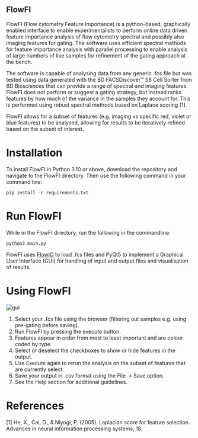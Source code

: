 ## FlowFI

FlowFI (Flow cytometry Feature Importance) is a python-based, graphically enabled interface to enable experimentalists to perform online data driven feature importance analysis of flow cytometry spectral and possibly also imaging features for gating. The software uses efficient spectral methods for feature importance analysis with parallel processing to enable analysis of large numbers of live samples for refinement of the gating approach at the bench. 

The software is capable of analysing data from any generic .fcs file but was tested using data generated with the BD FACSDiscover™ S8 Cell Sorter from BD Biosciences that can provide a range of spectral and imaging features. FlowFI does not perform or suggest a gating strategy, but instead ranks features by how much of the variance in the samples they account for. This is performed using robust spectral methods based on Laplace scoring [1].

FlowFI allows for a subset of features (e.g. imaging vs specific red, violet or blue features) to be analysed, allowing for results to be iteratively refined based on the subset of interest.

# Installation
To install FlowFI in Python 3.10 or above, download the repository and navigate to the FlowFI directory. Then use the following command in your command line:

```
pip install -r requirements.txt
```

# Run FlowFI
While in the FlowFI directory, run the following in the commandline:
```
python3 main.py
```

FlowFI uses [FlowIO](https://github.com/whitews/FlowIO) to load .fcs files and PyQt5 to implement a Graphical User Interface (GUI) for handling of input and output files and visualisation of results.

# Using FlowFI

![gui](https://github.com/jameswilsenach/FlowFI/blob/main/gui.png?raw=true)

1. Select your .fcs file using the browser (filtering out samples e.g. using pre-gating before saving).
2. Run FlowFI by pressing the execute button.
3. Features appear in order from most to least important and are colour coded by type.
4. Select or deselect the checkboxes to show or hide features in the output.
5. Use Execute again to rerun the analysis on the subset of features that are currently select.
6. Save your output in .csv format using the File -> Save option.
7. See the Help section for additional guidelines.



# References
[1] He, X., Cai, D., & Niyogi, P. (2005). Laplacian score for feature selection. Advances in neural information processing systems, 18.
